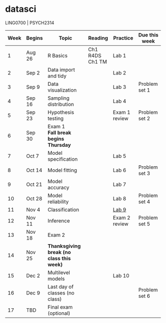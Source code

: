 # datasci
LING0700 | PSYCH2314


| Week | Begins |  Topic | Reading | Practice | Due this week |
| -  | -- |  ------- | --- | --- | ---- |
| 1 | Aug 26 | R Basics | Ch1 R4DS<br>Ch1 TM | Lab 1 | |
| 2 | Sep 2 | Data import and tidy | | Lab 2 |  |
| 3 | Sep 9 | Data visualization | | Lab 3 | Problem set 1 |
| 4 | Sep 16 | Sampling distribution | | Lab 4 |  | 
| 5 | Sep 23 | Hypothesis testing  | |Exam 1 review | Problem set 2 |
| 6 | Sep 30 | Exam 1 <br> **Fall break begins Thursday**| | | |
| 7 | Oct 7 | Model specification | | Lab 5 |  | 
| 8 | Oct 14 | Model fitting | | Lab 6 | Problem set 3 | 
| 9 | Oct 21 | Model accuracy | | Lab 7 |  | 
| 10 | Oct 28 | Model reliability | | Lab 8 | Problem set 4 |
| 11 | Nov 4 | Classification | | [Lab 9](labs/lab8-classification.qmd) |  |
| 12 | Nov 11 | Inference | | Exam 2 review | Problem set 5 | 
| 13 | Nov 18 | Exam 2 | | |     | 
| 14 | Nov 25 |**Thanksgiving break (no class this week)**  | |  |
| 15 | Dec 2 | Multilevel models | | Lab 10 |  |
| 16 | Dec 9 | Last day of classes (no class) | |  | Problem set 6 |
| 17 | TBD | Final exam (optional) | 
